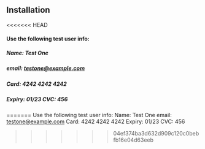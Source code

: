 ## Installation

<<<<<<< HEAD
#### Use the following test user info:

##### Name: Test One

##### email: testone@example.com

##### Card: 4242 4242 4242

##### Expiry: 01/23 CVC: 456
=======
Use the following test user info:
Name: Test One
email: testone@example.com
Card: 4242 4242 4242
Expiry: 01/23
CVC: 456
>>>>>>> 04ef374ba3d632d909c120c0bebfb16e04d63eeb
